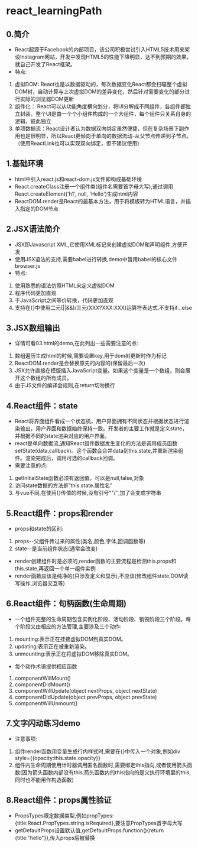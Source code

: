 # react_learningPath

## 0.简介

* React起源于Facebook的内部项目，该公司积极尝试引入HTML5技术用来架设Instagram网站，开发中发现HTML5的性能下降明显，达不到预期的效果，就自己开发了React框架。
* 特点:
1. 虚拟DOM: React也是以数据驱动的，每次数据变化React都会扫瞄整个虚拟DOM树，自动计算与上次虚拟DOM的差异变化，然后针对需要变化的部分进行实际的浏览器DOM更新
2. 组件化： React可以从功能角度横向划分，将UI分解成不同组件，各组件都独立封装，整个UI是由一个个小组件构成的一个大组件，每个组件只关系自身的逻辑，彼此独立
3. 单项数据流：React设计者认为数据双向绑定虽然便捷，但在复杂场景下副作用也是很明显，所以React更倾向于单向的数据流动-从父节点传递到子节点。（使用ReactLink也可以实现双向绑定，但不建议使用）

## 1.基础环境

* html中引入react.js和react-dom.js文件即构成基础环境
* React.createClass注册一个组件类(组件名需要首字母大写),通过调用React.createElement('h1', null, 'Hello')生成html内容
* ReactDOM.render是React的最基本方法，用于将模板转为HTML语言，并插入指定的DOM节点

## 2.JSX语法简介

* JSX即Javascript XML,它使用XML标记来创建虚拟DOM和声明组件,方便开发
* 使用JSX语法的支持,需要babel进行转换,demo中暂用babel的核心文件browser.js
* 特点:
1. 使用熟悉的语法仿照HTML来定义虚拟DOM
2. 程序代码更加直观
3. 于JavaScript之间等价转换，代码更加直观
4. 支持在{}中使用二元(||&&)/三元(XXX?XXX:XXX)运算符表达式,不支持if...else

## 3.JSX数组输出

* 详情可看03.html的demo,在此列出一些需要注意的点:
1. 数组遍历生成html的时候,需要设置key,用于dom树更新时作为标记
2. ReactDOM.render是会替换原先的内容的(保留最后一次)
3. JSX允许直接在模版插入JavaScript变量。如果这个变量是一个数组，则会展开这个数组的所有成员。
4. 由于JS文件的编译会规则,在return切勿换行

## 4.React组件：state

* React将界面组件看成一个状态机，用户界面拥有不同状态并根据状态进行渲染输出，用户界面和数据始终保持一致。开发者的主要工作就是定义state，并根据不同的state渲染对应的用户界面。
* react是单向数据流,通知React组件数据发生变化的方法是调用成员函数setState(data,callback)。这个函数会合并data到this.state,并重新渲染组件。渲染完成后，调用可选的callback回调。
* 需要注意的点:
1. getInitialState函数必须有返回值，可以是null,false,对象
2. 访问state数据的方法是”this.state.属性名”
3. 与vue不同,在使用{}传值的时候,没有引号""/'',加了会变成字符串

## 5.React组件：props和render

* props和state的区别:
1. props--父组件传过来的属性(类名,颜色,字体,回调函数等)
2. state--是当前组件状态(通常会改变)
* render创建组件时是必须的,render函数的主要流程是检测this.props和this.state,再返回一个单一组件实例
* render函数应该是纯净的(只涉及定义和显示),不应该(修改组件state,DOM读写操作,浏览器交互等)

## 6.React组件：句柄函数(生命周期)

* 一个组件完整的生命周期包含实例化阶段、活动阶段、销毁阶段三个阶段。每个阶段又由相应的方法管理,主要涉及三个动作:
1. mounting:表示正在挂接虚拟DOM到真实DOM。
2. updating:表示正在被重新渲染。
3. unmounting:表示正在将虚拟DOM移除真实DOM。
* 每个动作术语提供相应函数
1. componentWillMount()
2. componentDidMount()
3. componentWillUpdate(object nextProps, object nextState)
4. componentDidUpdate(object prevProps, object prevState)
5. componentWillUnmount()

## 7.文字闪动练习demo

* 注意事项:
1. 组件render函数用变量生成行内样式时,需要在{}中传入一个对象,例如div style={{opacity:this.state.opacity}}
2. 组件内生命周期使用计时器调用匿名函数时,需要绑定this指向,或者使用箭头函数(因为箭头函数内部没有this,箭头函数内的this指向的是父执行环境里的this,同时也不能用作构造函数)

## 8.React组件：props属性验证

* PropsTypes限定数据类型,例如propTypes:{title:React.PropTypes.string.isRequired},要注意PropTypes首字母大写
* getDefaultProps设置默认值,getDefaultProps:function(){return {title:"hello"}},传入props后被替换
